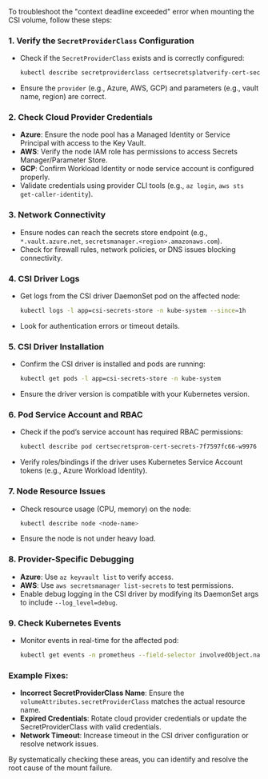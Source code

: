 To troubleshoot the "context deadline exceeded" error when mounting the CSI volume, follow these steps:

### 1. **Verify the `SecretProviderClass` Configuration**
   - Check if the `SecretProviderClass` exists and is correctly configured:
     ```bash
     kubectl describe secretproviderclass certsecretsplatverify-cert-secrets -n prometheus
     ```
   - Ensure the `provider` (e.g., Azure, AWS, GCP) and parameters (e.g., vault name, region) are correct.

### 2. **Check Cloud Provider Credentials**
   - **Azure**: Ensure the node pool has a Managed Identity or Service Principal with access to the Key Vault.
   - **AWS**: Verify the node IAM role has permissions to access Secrets Manager/Parameter Store.
   - **GCP**: Confirm Workload Identity or node service account is configured properly.
   - Validate credentials using provider CLI tools (e.g., `az login`, `aws sts get-caller-identity`).

### 3. **Network Connectivity**
   - Ensure nodes can reach the secrets store endpoint (e.g., `*.vault.azure.net`, `secretsmanager.<region>.amazonaws.com`).
   - Check for firewall rules, network policies, or DNS issues blocking connectivity.

### 4. **CSI Driver Logs**
   - Get logs from the CSI driver DaemonSet pod on the affected node:
     ```bash
     kubectl logs -l app=csi-secrets-store -n kube-system --since=1h
     ```
   - Look for authentication errors or timeout details.

### 5. **CSI Driver Installation**
   - Confirm the CSI driver is installed and pods are running:
     ```bash
     kubectl get pods -l app=csi-secrets-store -n kube-system
     ```
   - Ensure the driver version is compatible with your Kubernetes version.

### 6. **Pod Service Account and RBAC**
   - Check if the pod’s service account has required RBAC permissions:
     ```bash
     kubectl describe pod certsecretsprom-cert-secrets-7f7597fc66-w9976 -n prometheus
     ```
   - Verify roles/bindings if the driver uses Kubernetes Service Account tokens (e.g., Azure Workload Identity).

### 7. **Node Resource Issues**
   - Check resource usage (CPU, memory) on the node:
     ```bash
     kubectl describe node <node-name>
     ```
   - Ensure the node is not under heavy load.

### 8. **Provider-Specific Debugging**
   - **Azure**: Use `az keyvault list` to verify access.
   - **AWS**: Use `aws secretsmanager list-secrets` to test permissions.
   - Enable debug logging in the CSI driver by modifying its DaemonSet args to include `--log_level=debug`.

### 9. **Check Kubernetes Events**
   - Monitor events in real-time for the affected pod:
     ```bash
     kubectl get events -n prometheus --field-selector involvedObject.name=certsecretsprom-cert-secrets-7f7597fc66-w9976 --watch
     ```

### Example Fixes:
- **Incorrect SecretProviderClass Name**: Ensure the `volumeAttributes.secretProviderClass` matches the actual resource name.
- **Expired Credentials**: Rotate cloud provider credentials or update the SecretProviderClass with valid credentials.
- **Network Timeout**: Increase timeout in the CSI driver configuration or resolve network issues.

By systematically checking these areas, you can identify and resolve the root cause of the mount failure.
